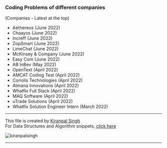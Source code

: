 ### Coding Problems of different companies
(Companies - Latest at the top)

- Aethereus (June 2022)
- Chaayos (June 2022)
- Increff (June 2022)
- ZopSmart (June 2022)
- LimeChat (June 2022)
- McKinsey & Company (June 2022)
- Easy Com (June 2022)
- AB InBev (May 2022)
- OpenText (April 2022)
- AMCAT Coding Test (April 2022)
- Coriolis Technologies (April 2022)
- Atmana Innovations (April 2022)
- Whatfix Full Stack (April 2022)
- MAQ Software (April 2022)
- uTrade Solutions (April 2022)
- Whatfix Solution Engineer Intern (March 2022)


---
This file is created by [Kiranpal Singh](https://github.com/kiranpalsingh1806) <br>
For Data Structures and Algorithm snippets, [click here](https://github.com/kiranpalsingh1806/DSA-Code-Snippets) <br>
<p align="left"> <img src="https://komarev.com/ghpvc/?username=kiranpalsingh1806&label=Views&color=blue&style=plastic" alt="kiranpalsingh" /> </p>

---
